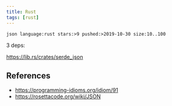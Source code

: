 ```yaml
---
title: Rust
tags: [rust]
---
```


~~~
json language:rust stars:>9 pushed:>2019-10-30 size:10..100
~~~

3 deps:

<https://lib.rs/crates/serde_json>

## References

- <https://programming-idioms.org/idiom/91>
- <https://rosettacode.org/wiki/JSON>
